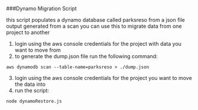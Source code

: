 ###Dynamo Migration Script

this script populates a dynamo database called parksreso from a json file output generated from a scan you can use this to migrate data from one project to another

1. login using the aws console credentials for the project with data you want to move from
2. to generate the dump.json file run the following command:

`aws dynamodb scan --table-name=parksreso > ./dump.json`

3. login using the aws console credentials for the project you want to move the data into
4. run the script:

`node dynamoRestore.js`
